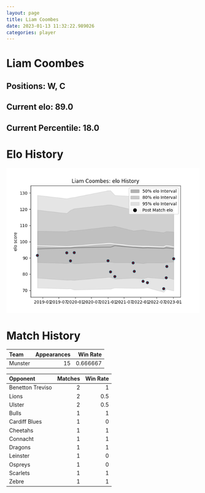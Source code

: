 ```yaml
---  
layout: page  
title: Liam Coombes  
date: 2023-01-13 11:32:22.989026  
categories: player  
---
```

# Liam Coombes

## Positions: W, C

## Current elo: 89.0

## Current Percentile: 18.0

# Elo History


![elo history](history_LiamCoombes.png)
# Match History


| Team    |   Appearances |   Win Rate |
|:--------|--------------:|-----------:|
| Munster |            15 |   0.666667 |

| Opponent         |   Matches |   Win Rate |
|:-----------------|----------:|-----------:|
| Benetton Treviso |         2 |        1   |
| Lions            |         2 |        0.5 |
| Ulster           |         2 |        0.5 |
| Bulls            |         1 |        1   |
| Cardiff Blues    |         1 |        0   |
| Cheetahs         |         1 |        1   |
| Connacht         |         1 |        1   |
| Dragons          |         1 |        1   |
| Leinster         |         1 |        0   |
| Ospreys          |         1 |        0   |
| Scarlets         |         1 |        1   |
| Zebre            |         1 |        1   |